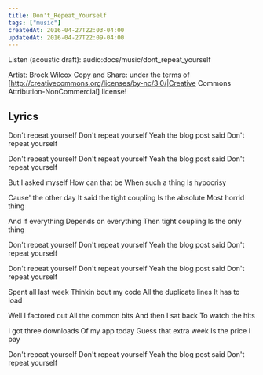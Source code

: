 ```yaml
---
title: Don't_Repeat_Yourself
tags: ["music"]
createdAt: 2016-04-27T22:03-04:00
updatedAt: 2016-04-27T22:09-04:00
---
```


Listen (acoustic draft): audio:docs/music/dont_repeat_yourself

Artist: Brock Wilcox
Copy and Share: under the terms of [http://creativecommons.org/licenses/by-nc/3.0/|Creative Commons Attribution-NonCommercial] license!

## Lyrics

Don't repeat yourself
Don't repeat yourself
Yeah the blog post said
Don't repeat yourself

Don't repeat yourself
Don't repeat yourself
Yeah the blog post said
Don't repeat yourself

But I asked myself
How can that be
When such a thing
Is hypocrisy

Cause' the other day
It said the tight coupling
Is the absolute
Most horrid thing

And if everything
Depends on everything
Then tight coupling
Is the only thing

Don't repeat yourself
Don't repeat yourself
Yeah the blog post said
Don't repeat yourself

Don't repeat yourself
Don't repeat yourself
Yeah the blog post said
Don't repeat yourself

Spent all last week
Thinkin bout my code
All the duplicate lines
It has to load

Well I factored out
All the common bits
And then I sat back
To watch the hits

I got three downloads
Of my app today
Guess that extra week
Is the price I pay

Don't repeat yourself
Don't repeat yourself
Yeah the blog post said
Don't repeat yourself



